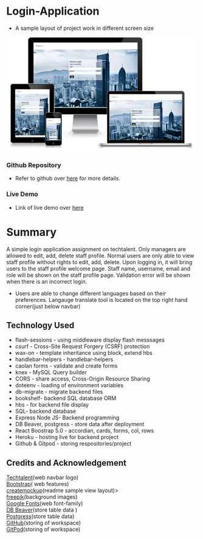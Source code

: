 # Login-Application

* A sample layout of project work in different screen size

![Web_view](./public/images/loginpage.png)

### Github Repository
- Refer to github over [here](https://github.com/xunne899/dxc-login-assign) for more details.


### Live Demo
- Link of live demo over [here](https://tech-talent-22.herokuapp.com/)

# Summary
A simple login application assignment on techtalent. Only managers are allowed to edit, add, delete staff profile. Normal users are only able to view staff profile without rights to edit, add, delete. Upon logging in, it will bring users to the staff profile welcome page.
Staff name, username, email and role will be shown on the staff profile page.
Validation error will be shown when there is an incorrect login.

* Users are able to change different languages based on their preferences. Langauge translate tool is located on the top right hand corner(just below navbar)

## Technology Used 

- flash-sessions - using middleware display flash messsages
- csurf - Cross-Site Request Forgery (CSRF) protection
- wax-on - template inheritance using block, extend hbs
- handlebar-helpers - handlebar-helpers
- caolan forms - validate and create forms
- knex - MySQL Query builder
- CORS - share access, Cross-Origin Resource Sharing 
- doteenv - loading of environment variables
- db-migrate - migrate backend files
- bookshelf- backend SQL database ORM
- hbs - for backend file display
- SQL- backend database
- Express Node JS- Backend programming
- DB Beaver, postgress - store data after deployment
- React Boostrap 5.0 - accordian, cards, forms, col, rows 
- Heroku - hosting live for backend project
- Github & Gitpod - storing respositories/project


## Credits and Acknowledgement

[Techtalent](https://www.sunderlandsoftwarecity.com/event/tech-talent-2018/tech-talent-logo/)(web navbar logo)<br>
[Bootstrap](https://getbootstrap.com/docs/5.0/getting-started/introduction/)( web features) <br>
[createmockup](https://www.createmockup.com/generate/)(readme sample view layout)><br>
[freepik](https://www.freepik.com/)(background images)<br>
[Google Fonts](https://fonts.google.com/)(web font-family)<br>
[DB Beaver](https://dbeaver.io/)(store table data )<br>
[Postgress](https://www.postgresql.org/)(store table data)<br>
[GitHub](https://github.com/)(storing of workspace)<br>
[GitPod](https://gitpod.io/workspaces)(storing of workspace)<br>
